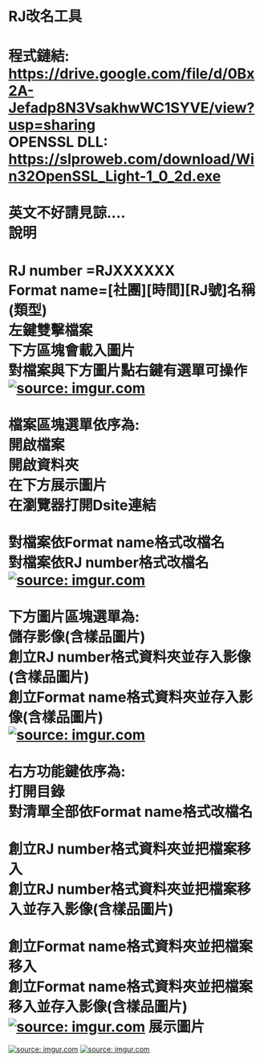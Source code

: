 ﻿RJ改名工具
=====
程式鏈結:</br>
https://drive.google.com/file/d/0Bx2A-Jefadp8N3VsakhwWC1SYVE/view?usp=sharing
</br>
OPENSSL DLL:</br>
https://slproweb.com/download/Win32OpenSSL_Light-1_0_2d.exe</br>
</br>
英文不好請見諒....
</br>
說明
=====
RJ number =RJXXXXXX
</br>
Format name=[社團][時間][RJ號]名稱(類型)
</br>
左鍵雙擊檔案</br>
下方區塊會載入圖片</br>
對檔案與下方圖片點右鍵有選單可操作
<a href="http://imgur.com/pCJtY5x"><img src="http://i.imgur.com/pCJtY5x.png" title="source: imgur.com" /></a>
</br>
</br>
檔案區塊選單依序為:</br>
開啟檔案</br>
開啟資料夾</br>
在下方展示圖片</br>
在瀏覽器打開Dsite連結</br>
</br>
對檔案依Format name格式改檔名</br>
對檔案依RJ number格式改檔名</br>
<a href="http://imgur.com/LdIS2Fz"><img src="http://i.imgur.com/LdIS2Fz.png" title="source: imgur.com" /></a>
</br>
</br>
下方圖片區塊選單為:</br>
儲存影像(含樣品圖片)</br>
創立RJ number格式資料夾並存入影像(含樣品圖片)</br>
創立Format name格式資料夾並存入影像(含樣品圖片)</br>
<a href="http://imgur.com/mf5vNSJ"><img src="http://i.imgur.com/mf5vNSJ.png" title="source: imgur.com" /></a>
</br>
</br>
右方功能鍵依序為:</br>
打開目錄</br>
對清單全部依Format name格式改檔名</br>
</br>
創立RJ number格式資料夾並把檔案移入</br>
創立RJ number格式資料夾並把檔案移入並存入影像(含樣品圖片)</br>
</br>
創立Format name格式資料夾並把檔案移入</br>
創立Format name格式資料夾並把檔案移入並存入影像(含樣品圖片)</br>
<a href="http://imgur.com/8Mo0n0y"><img src="http://i.imgur.com/8Mo0n0y.png" title="source: imgur.com" /></a>
展示圖片
=====
<a href="http://imgur.com/qmOuqwK"><img src="http://i.imgur.com/qmOuqwK.png" title="source: imgur.com" /></a>
<a href="http://imgur.com/mWQ4bv6"><img src="http://i.imgur.com/mWQ4bv6.png" title="source: imgur.com" /></a>